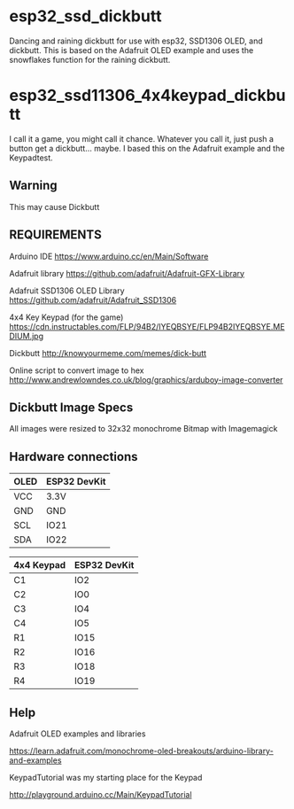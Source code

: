 
# esp32_ssd_dickbutt
Dancing and raining dickbutt for use with esp32, SSD1306 OLED, and dickbutt. This is based on the Adafruit OLED example and uses the snowflakes function for the raining dickbutt.

# esp32_ssd11306_4x4keypad_dickbutt
I call it a game, you might call it chance. Whatever you call it, just push a button get a dickbutt... maybe. I based this on the Adafruit example and the Keypadtest.

## Warning
This may cause Dickbutt

## REQUIREMENTS

Arduino IDE
https://www.arduino.cc/en/Main/Software

Adafruit library
https://github.com/adafruit/Adafruit-GFX-Library

Adafruit SSD1306 OLED Library
https://github.com/adafruit/Adafruit_SSD1306

4x4 Key Keypad (for the game)
https://cdn.instructables.com/FLP/94B2/IYEQBSYE/FLP94B2IYEQBSYE.MEDIUM.jpg

Dickbutt
http://knowyourmeme.com/memes/dick-butt

Online script to convert image to hex
http://www.andrewlowndes.co.uk/blog/graphics/arduboy-image-converter

## Dickbutt Image Specs
All images were resized to 32x32 monochrome Bitmap with Imagemagick

## Hardware connections

| OLED | ESP32 DevKit |
| -----|--------------|
| VCC  |     3.3V     |
| GND  |     GND      |
| SCL  |     IO21     |
| SDA  |     IO22     |

| 4x4 Keypad    |  ESP32 DevKit |
| -----|------------|
| C1            |     IO2  |
| C2            |     IO0  |
| C3            |     IO4  |
| C4            |     IO5  |
| R1            |     IO15 |
| R2            |     IO16 |
| R3            |     IO18 |
| R4            |     IO19 |

## Help
Adafruit OLED examples and libraries

https://learn.adafruit.com/monochrome-oled-breakouts/arduino-library-and-examples

KeypadTutorial was my starting place for the Keypad

http://playground.arduino.cc/Main/KeypadTutorial

